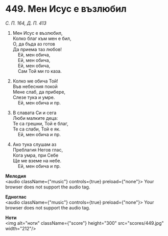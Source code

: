 # 449. Мен Исус е възлюбил  

*С. П. 164, Д. П. 413*  

1. Мен Исус е възлюбил,  
Колко благ към мен е бил,  
О, да бъда аз готов  
Да приема таз любов!  
    Ей, мен обича,  
    Ей, мен обича,  
    Ей, мен обича,  
    Сам Той ми го каза.  

2. Колко ме обича Той!  
Във небесния покой  
Мене слаб, да прибере,  
Слезе тука и умре.  
    Ей, мен обича и пр.  

3. В славата Си и сега  
Люби малките деца:  
Те са грешни, Той е благ,  
Те са слаби, Той е як.  
    Ей, мен обича и пр.  

4. Ако тука слушам аз  
Преблагия Негов глас,  
Кога умра, при Себе  
Ще ме вземе на небе.  
    Ей, мен обича и пр.  

__Мелодия__  
<audio className={"music"} controls={true} preload={"none"}><source src="mp3/449.mp3" type="audio/mpeg"/>
Your browser does not support the audio tag.
</audio>  

__Едноглас__  
<audio className={"music"} controls={true} preload={"none"}><source src="transp/449.mp3" type="audio/mpeg"/>
Your browser does not support the audio tag.
</audio>  

__Ноти__  
<img alt="ноти" className={"score"} height="300" src="scores/449.jpg" width="212"/>
